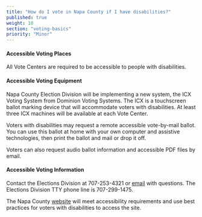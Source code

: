 ```yaml
---
title: "How do I vote in Napa County if I have disabilities?"
published: true
weight: 10
section: "voting-basics"
priority: "Minor"
---
```


#### Accessible Voting Places  

All Vote Centers are required to be accessible to people with disabilities.

#### Accessible Voting Equipment  

Napa County Election Division will be implementing a new system, the ICX Voting System from Dominion Voting Systems. The ICX is a touchscreen ballot marking device that will accommodate voters with disabilities. At least three ICX machines will be available at each Vote Center.   

Voters with disabilities may request a remote accessible vote-by-mail ballot. You can use this ballot at home with your own computer and assistive technologies, then print the ballot and mail or drop it off.   

Voters can also request audio ballot information and accessible PDF files by email.  

#### Accessible Voting Information  

Contact the Elections Division at 707-253-4321 or [email](mailto:elections@countyofnapa.org) with questions. The Elections Division TTY phone line is 707-299-1475.   

The Napa County [website](https://www.countyofnapa.org/396/Elections) will meet accessibility requirements and use best practices for voters with disabilities to access the site.
